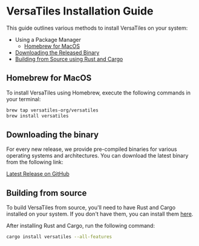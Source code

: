 # VersaTiles Installation Guide

This guide outlines various methods to install VersaTiles on your system:

  - Using a Package Manager
    - [Homebrew for MacOS](#homebrew-for-macos)
  - [Downloading the Released Binary](#downloading-the-binary)
  - [Building from Source using Rust and Cargo](#building-from-source)

## Homebrew for MacOS

To install VersaTiles using Homebrew, execute the following commands in your terminal:

```bash
brew tap versatiles-org/versatiles
brew install versatiles
```

## Downloading the binary

For every new release, we provide pre-compiled binaries for various operating systems and architectures. You can download the latest binary from the following link:

[Latest Release on GitHub](https://github.com/versatiles-org/versatiles-rs/releases/latest)

## Building from source

To build VersaTiles from source, you'll need to have Rust and Cargo installed on your system. If you don't have them, you can install them [here](https://www.rust-lang.org/tools/install).

After installing Rust and Cargo, run the following command:

```bash
cargo install versatiles --all-features
```
